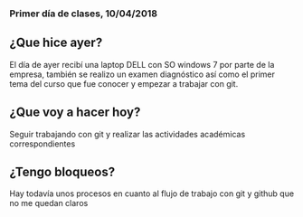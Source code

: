 
### Primer día de clases, 10/04/2018

## ¿Que hice ayer?
El día de ayer recibí una laptop DELL con SO windows 7 por parte de la empresa, también se realizo un examen diagnóstico así como el primer tema del curso que fue conocer y empezar a trabajar con git.

## ¿Que voy a hacer hoy?
Seguir trabajando con git y realizar las actividades académicas correspondientes

## ¿Tengo bloqueos?
Hay todavía unos procesos en cuanto al flujo de trabajo con git y github que no me quedan claros
